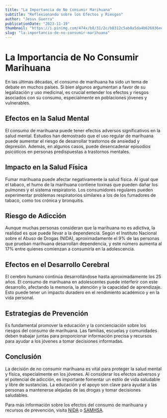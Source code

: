 ```yaml
---
title: "La Importancia de No Consumir Marihuana"
subtitle: "Reflexionando sobre los Efectos y Riesgos"
author: "Jesus Guerra"
publicationDate: "2023-11-19"
thumbnail: "https://i.pinimg.com/474x/b8/31/2c/b8312c5ab8a5da4b626836ee649a2329.jpg"
slug: "la-importancia-de-no-consumir-marihuana"
---
```


# La Importancia de No Consumir Marihuana

En las últimas décadas, el consumo de marihuana ha sido un tema de debate en muchos países. Si bien algunos argumentan a favor de su legalización y uso medicinal, es crucial entender los efectos y riesgos asociados con su consumo, especialmente en poblaciones jóvenes y vulnerables.

## Efectos en la Salud Mental

El consumo de marihuana puede tener efectos adversos significativos en la salud mental. Estudios han demostrado que el uso regular de marihuana puede aumentar el riesgo de desarrollar trastornos de ansiedad y depresión. Además, en algunos casos, puede desencadenar episodios psicóticos en personas predispuestas a trastornos mentales.

## Impacto en la Salud Física

Fumar marihuana puede afectar negativamente la salud física. Al igual que el tabaco, el humo de la marihuana contiene toxinas que pueden dañar los pulmones y el sistema respiratorio. Los consumidores regulares pueden experimentar problemas respiratorios similares a los de los fumadores de tabaco, como tos crónica y bronquitis.

## Riesgo de Adicción

Aunque muchas personas consideran que la marihuana no es adictiva, la realidad es que puede llevar a la dependencia. Según el Instituto Nacional sobre el Abuso de Drogas (NIDA), aproximadamente el 9% de las personas que prueban marihuana desarrollan dependencia, y este número aumenta al 17% entre quienes comienzan a consumirla en la adolescencia.

## Efectos en el Desarrollo Cerebral

El cerebro humano continúa desarrollándose hasta aproximadamente los 25 años. El consumo de marihuana en adolescentes puede interferir con este desarrollo, afectando la memoria, la atención y la capacidad de aprendizaje. Esto puede tener un impacto duradero en el rendimiento académico y en la vida personal.

## Estrategias de Prevención

Es fundamental promover la educación y la concienciación sobre los riesgos del consumo de marihuana. Las familias, escuelas y comunidades deben trabajar juntas para proporcionar información precisa y recursos para ayudar a los jóvenes a tomar decisiones informadas.

## Conclusión

La decisión de no consumir marihuana es vital para proteger la salud mental y física, especialmente en los jóvenes. Al considerar los efectos adversos y el potencial de adicción, es importante fomentar un estilo de vida saludable y libre de sustancias. La educación y el apoyo son clave para ayudar a las personas a mantenerse alejadas de las drogas y tomar decisiones saludables.

Para más información sobre los efectos del consumo de marihuana y recursos de prevención, visita [NIDA](https://www.drugabuse.gov/) o [SAMHSA](https://www.samhsa.gov/).
